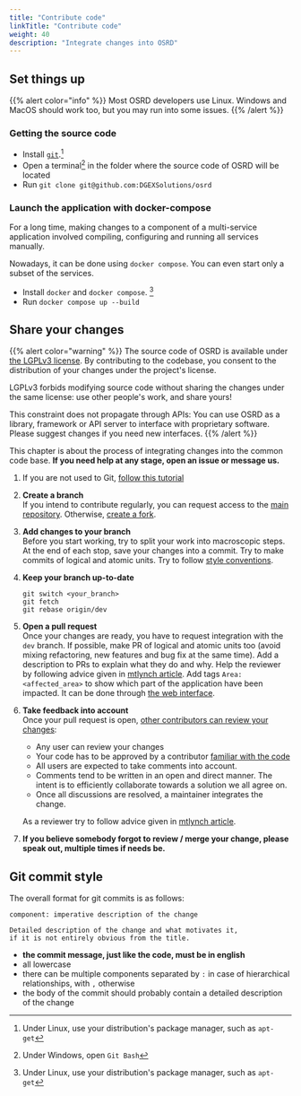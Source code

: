 ```yaml
---
title: "Contribute code"
linkTitle: "Contribute code"
weight: 40
description: "Integrate changes into OSRD"
---
```


## Set things up

{{% alert color="info" %}}
Most OSRD developers use Linux. Windows and MacOS should work too, but you may run into some issues.
{{% /alert %}}

### Getting the source code

- Install [`git`](https://git-scm.com/).[^package-manager]
- Open a terminal[^git-bash] in the folder where the source code of OSRD will be located
- Run `git clone git@github.com:DGEXSolutions/osrd`

### Launch the application with docker-compose

For a long time, making changes to a component of a multi-service application involved compiling, configuring and running all services manually.

Nowadays, it can be done using `docker compose`. You can even start only a subset of the services.

- Install `docker` and `docker compose`. [^package-manager]
- Run `docker compose up --build`

[^package-manager]: Under Linux, use your distribution's package manager, such as `apt-get`
[^git-bash]: Under Windows, open `Git Bash`

## Share your changes

{{% alert color="warning" %}}
The source code of OSRD is available under [the LGPLv3 license](https://choosealicense.com/licenses/lgpl-3.0/).
By contributing to the codebase, you consent to the distribution of your changes under the project's license.

LGPLv3 forbids modifying source code without sharing the changes under the same license: use other people's work, and share yours!

This constraint does not propagate through APIs: You can use OSRD as a library, framework or API server to interface with proprietary software. Please suggest changes if you need new interfaces.
{{% /alert %}}

This chapter is about the process of integrating changes into the common code base. **If you need help at any stage, open an issue or message us.**

1. If you are not used to Git, [follow this tutorial](https://learngitbranching.js.org/)

2. **Create a branch**  
   If you intend to contribute regularly, you can request access to the [main repository](https://github.com/DGEXSolutions/osrd). Otherwise, [create a fork](https://github.com/DGEXSolutions/osrd/fork).

3. **Add changes to your branch**  
   Before you start working, try to split your work into macroscopic steps.
   At the end of each stop, save your changes into a commit.
   Try to make commits of logical and atomic units.
   Try to follow [style conventions](../conventions/).

4. **Keep your branch up-to-date**

   ```
   git switch <your_branch>
   git fetch
   git rebase origin/dev
   ```

5. **Open a pull request**  
   Once your changes are ready, you have to request integration with the `dev` branch.
   If possible, make PR of logical and atomic units too (avoid mixing refactoring, new features and bug fix at the same time).
   Add a description to PRs to explain what they do and why.
   Help the reviewer by following advice given in [mtlynch article](https://mtlynch.io/code-review-love/).
   Add tags `Area:<affected_area>` to show which part of the application have been impacted.
   It can be done through [the web interface](https://docs.github.com/en/pull-requests/collaborating-with-pull-requests/proposing-changes-to-your-work-with-pull-requests/creating-a-pull-request).

6. **Take feedback into account**  
   Once your pull request is open, [other contributors can review your changes](https://docs.github.com/en/pull-requests/collaborating-with-pull-requests/reviewing-changes-in-pull-requests/about-pull-request-reviews):

   - Any user can review your changes
   - Your code has to be approved by a contributor [familiar with the code](https://github.com/DGEXSolutions/osrd/blob/dev/.github/CODEOWNERS)
   - All users are expected to take comments into account.
   - Comments tend to be written in an open and direct manner.
     The intent is to efficiently collaborate towards a solution we all agree on.
   - Once all discussions are resolved, a maintainer integrates the change.

   As a reviewer try to follow advice given in [mtlynch article](https://mtlynch.io/human-code-reviews-1/).

7. **If you believe somebody forgot to review / merge your change, please speak out, multiple times if needs be.**

## Git commit style

The overall format for git commits is as follows:

```
component: imperative description of the change

Detailed description of the change and what motivates it,
if it is not entirely obvious from the title.
```

- **the commit message, just like the code, must be in english**
- all lowercase
- there can be multiple components separated by `:` in case of hierarchical relationships, with `,` otherwise
- the body of the commit should probably contain a detailed description of the change

